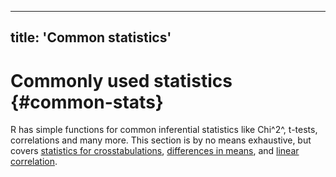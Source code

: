 
---
title: 'Common statistics'
---



# Commonly used statistics {#common-stats}


R has simple functions for common inferential statistics like Chi^2^, t-tests, correlations and many more. This section is by no means exhaustive, but covers [statistics for crosstabulations](#crosstabs), [differences in means](#t-tests), and [linear correlation](#correlations).

